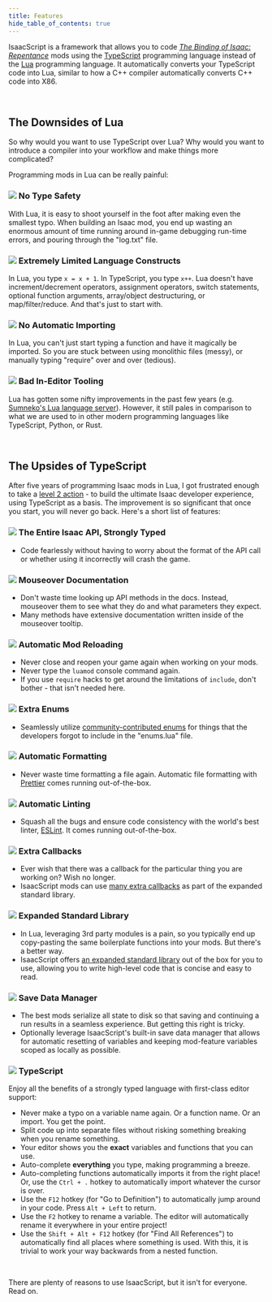```yaml
---
title: Features
hide_table_of_contents: true
---
```


IsaacScript is a framework that allows you to code [_The Binding of Isaac: Repentance_](https://store.steampowered.com/app/1426300/The_Binding_of_Isaac_Repentance/) mods using the [TypeScript](https://www.typescriptlang.org/) programming language instead of the [Lua](https://www.lua.org/) programming language. It automatically converts your TypeScript code into Lua, similar to how a C++ compiler automatically converts C++ code into X86.

<br />

## The Downsides of Lua

So why would you want to use TypeScript over Lua? Why would you want to introduce a compiler into your workflow and make things more complicated?

Programming mods in Lua can be really painful:

### <img src="/img/items/error.png" className="features-icon" /> No Type Safety

With Lua, it is easy to shoot yourself in the foot after making even the smallest typo. When building an Isaac mod, you end up wasting an enormous amount of time running around in-game debugging run-time errors, and pouring through the "log.txt" file.

### <img src="/img/items/sad-onion.png" className="features-icon" /> Extremely Limited Language Constructs

In Lua, you type `x = x + 1`. In TypeScript, you type `x++`. Lua doesn't have increment/decrement operators, assignment operators, switch statements, optional function arguments, array/object destructuring, or map/filter/reduce. And that's just to start with.

### <img src="/img/items/finger.png" className="features-icon" /> No Automatic Importing

In Lua, you can't just start typing a function and have it magically be imported. So you are stuck between using monolithic files (messy), or manually typing "require" over and over (tedious).

### <img src="/img/items/wooden-spoon.png" className="features-icon" /> Bad In-Editor Tooling

Lua has gotten some nifty improvements in the past few years (e.g. [Sumneko's Lua language server](https://github.com/sumneko/lua-language-server)). However, it still pales in comparison to what we are used to in other modern programming languages like TypeScript, Python, or Rust.

<br />

## The Upsides of TypeScript

After five years of programming Isaac mods in Lua, I got frustrated enough to take a [level 2 action](https://www.lesswrong.com/posts/guDcrPqLsnhEjrPZj/levels-of-action) - to build the ultimate Isaac developer experience, using TypeScript as a basis. The improvement is so significant that once you start, you will never go back. Here's a short list of features:

### <img src="/img/items/magic-mushroom.png" className="features-icon" /> The Entire Isaac API, Strongly Typed

- Code fearlessly without having to worry about the format of the API call or whether using it incorrectly will crash the game.

### <img src="/img/items/marked.png" className="features-icon" /> Mouseover Documentation

- Don't waste time looking up API methods in the docs. Instead, mouseover them to see what they do and what parameters they expect.
- Many methods have extensive documentation written inside of the mouseover tooltip.

### <img src="/img/items/clockwork-assembly.png" className="features-icon" /> Automatic Mod Reloading

- Never close and reopen your game again when working on your mods.
- Never type the `luamod` console command again.
- If you use `require` hacks to get around the limitations of `include`, don't bother - that isn't needed here.

### <img src="/img/items/humbling-bundle.png" className="features-icon" /> Extra Enums

- Seamlessly utilize [community-contributed enums](https://isaacscript.github.io/isaac-typescript-definitions/modules#enumerations) for things that the developers forgot to include in the "enums.lua" file.

### <img src="/img/items/pencil.png" className="features-icon" /> Automatic Formatting

- Never waste time formatting a file again. Automatic file formatting with [Prettier](https://prettier.io/) comes running out-of-the-box.

### <img src="/img/items/spider-mod.png" className="features-icon" /> Automatic Linting

- Squash all the bugs and ensure code consistency with the world's best linter, [ESLint](https://eslint.org/). It comes running out-of-the-box.

### <img src="/img/items/poke-go.png" className="features-icon" /> Extra Callbacks

- Ever wish that there was a callback for the particular thing you are working on? Wish no longer.
- IsaacScript mods can use [many extra callbacks](/isaacscript-common/other/enums/ModCallbackCustom.md) as part of the expanded standard library.

### <img src="/img/items/book-of-virtues.png" className="features-icon" /> Expanded Standard Library

- In Lua, leveraging 3rd party modules is a pain, so you typically end up copy-pasting the same boilerplate functions into your mods. But there's a better way.
- IsaacScript offers [an expanded standard library](/isaacscript-common) out of the box for you to use, allowing you to write high-level code that is concise and easy to read.

### <img src="/img/items/box.png" className="features-icon" /> Save Data Manager

- The best mods serialize all state to disk so that saving and continuing a run results in a seamless experience. But getting this right is tricky.
- Optionally leverage IsaacScript's built-in save data manager that allows for automatic resetting of variables and keeping mod-feature variables scoped as locally as possible.

### <img src="/img/items/bffs.png" className="features-icon" /> TypeScript

Enjoy all the benefits of a strongly typed language with first-class editor support:

- Never make a typo on a variable name again. Or a function name. Or an import. You get the point.
- Split code up into separate files without risking something breaking when you rename something.
- Your editor shows you the **exact** variables and functions that you can use.
- Auto-complete **everything** you type, making programming a breeze.
- Auto-completing functions automatically imports it from the right place! Or, use the <code>Ctrl + .</code> hotkey to automatically import whatever the cursor is over.
- Use the <code>F12</code> hotkey (for "Go to Definition") to automatically jump around in your code. Press <code>Alt + Left</code> to return.
- Use the <code>F2</code> hotkey to rename a variable. The editor will automatically rename it everywhere in your entire project!
- Use the <code>Shift + Alt + F12</code> hotkey (for "Find All References") to automatically find all places where something is used. With this, it is trivial to work your way backwards from a nested function.

<br />

There are plenty of reasons to use IsaacScript, but it isn't for everyone. Read on.
